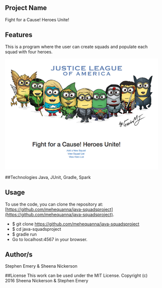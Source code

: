 ## Project Name
Fight for a Cause! Heroes Unite!

## Features
This is a program where the user can create squads and populate each squad with four heroes.

![screenshot of project](squads.png)

##Technologies
Java, JUnit, Gradle, Spark

## Usage
To use the code, you can clone the repository at: [https://github.com/mehequanna/java-squadsproject](https://github.com/mehequanna/java-squadsproject).
* $ git clone https://github.com/mehequanna/java-squadsproject
* $ cd java-squadsproject
* $ gradle run
* Go to localhost:4567 in your browser.

## Author/s
Stephen Emery & Sheena Nickerson

##License
This work can be used under the MIT License.
Copyright (c) 2016 Sheena Nickerson & Stephen Emery
